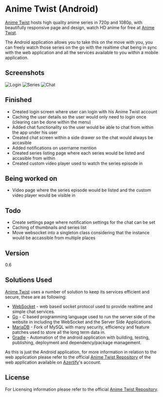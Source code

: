 Anime Twist (Android)
=========

[Anime Twist] hosts high quality anime series in 720p and 1080p, with beautifully responsive page and design, watch HD anime for free at [Anime Twist].

The Android application allows you to take this on the move with you, you can freely watch those series on the go with the realtime chat being in sync with the web application and all the services available to you within a mobile application.

Screenshots
---
![Login](http://i.imgur.com/sxYJqM1.png "Login Screen")
![Series](http://i.imgur.com/To0MfE7.png "Series Listing Screen")
![Chat](http://i.imgur.com/QEwVZfF.png "Realtime Chat")

Finished
----
 - Created login screen where user can login with his Anime Twist account
 - Caching the user details so the user would only need to login once (clearing can be done within the menu)
 - Added chat functionality so the user would be able to chat from within the app under his user
 - Created chat screen within a side drawer so the chat would always be accasible
 - Added notifications on username mention
 - Created series listing page where each series would be listed and accasible from within
 - Created custom video player used to watch the series episode in
 
Being worked on
----
 - Video page where the series episode would be listed and the custom video player would be visible in

Todo
----
 - Create settings page where notification settings for the chat can be set
 - Caching of thumbnails and series list
 - Move websocket into a singleton class considering that the instance would be accassible from multiple places

Version
----

0.6

Solutions Used
-----------

[Anime Twist] uses a number of solution to keep its services efficient and secure, these are as following:
* [WebSocket] - web based socket protocol used to provide realtime and simple chat services.
* [Go] - *C* based programming language used to run the server side of the website in including the WebSocket and the Server Side Applications.
* [MariaDB] - Fork of MySQL with many security, efficiency and feature patches used to store all the long term data in.
* [Gradle] - Automation of the android application with building, testing, publishing, deployment and dependency/package management.

As this is just the Android application, for more information in relation to the web application please refer to the official [Anime Twist Repository] of the web application available on [Azertify]'s account.

License
----

For Licensing information please refer to the official [Anime Twist Repository].

[Anime Twist]:https://twist.moe
[Anime Twist Repository]:https://github.com/azertify/learning-java/tree/master/ChatServer/
[WebSocket]:https://www.websocket.org
[Go]:http://golang.org/
[MariaDB]:https://mariadb.org/
[Gradle]:www.gradle.org
[Azertify]:https://github.com/azertify
